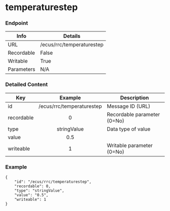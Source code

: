 # temperaturestep



### Endpoint

| Info  | Details |
| ------------- | ------------- |
| URL   | /ecus/rrc/temperaturestep   |
| Recordable   | False   |
| Writable   | True   |
| Parameters  | N/A  |

### Detailed Content

|  Key  | Example | Description |
| ------------- | :------: | ------------------------------ |
|  id | /ecus/rrc/temperaturestep | Message ID (URL) |
|  recordable | 0 | Recordable parameter (0=No) |
|  type | stringValue | Data type of value |
|  value | 0.5 |  |
|  writeable | 1 | Writable parameter (0=No) |



### Example
```
{
    "id": "/ecus/rrc/temperaturestep",
    "recordable": 0,
    "type": "stringValue",
    "value": "0.5",
    "writeable": 1
}
```
